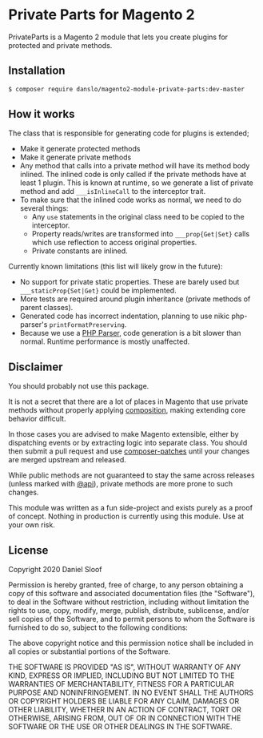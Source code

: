 # Private Parts for Magento 2

PrivateParts is a Magento 2 module that lets you create plugins for protected and private methods. 

## Installation

```bash
$ composer require danslo/magento2-module-private-parts:dev-master
```

## How it works

The class that is responsible for generating code for plugins is extended;
  - Make it generate protected methods
  - Make it generate private methods
  - Any method that calls into a private method will have its method body inlined. The inlined code is only called if the private methods have at least 1 plugin. This is known at runtime, so we generate a list of private method and add `___isInlineCall` to the interceptor trait.
  - To make sure that the inlined code works as normal, we need to do several things:
    - Any `use` statements in the original class need to be copied to the interceptor.
    - Property reads/writes are transformed into `___prop{Get|Set}` calls which use reflection to access original properties.
    - Private constants are inlined.
    
Currently known limitations (this list will likely grow in the future):
- No support for private static properties. These are barely used but `___staticProp{Set|Get}` could be implemented.
- More tests are required around plugin inheritance (private methods of parent classes).
- Generated code has incorrect indentation, planning to use nikic php-parser's `printFormatPreserving`.
- Because we use a [PHP Parser](https://github.com/nikic/PHP-Parser), code generation is a bit slower than normal. Runtime performance is mostly unaffected.
   
## Disclaimer

You should probably not use this package. 

It is not a secret that there are a lot of places in Magento that use private methods without properly applying [composition](https://en.wikipedia.org/wiki/Composite_pattern), making extending core behavior difficult.

In those cases you are advised to make Magento extensible, either by dispatching events or by extracting logic into separate class. 
You should then submit a pull request and use [composer-patches](https://github.com/cweagans/composer-patches) until your changes are merged upstream and released.

While public methods are not guaranteed to stay the same across releases (unless marked with [@api](https://devdocs.magento.com/contributor-guide/backward-compatible-development/)), private methods are more prone to such changes.

This module was written as a fun side-project and exists purely as a proof of concept. Nothing in production is currently using this module. Use at your own risk.

## License

Copyright 2020 Daniel Sloof

Permission is hereby granted, free of charge, to any person obtaining a copy of this software and associated documentation files (the "Software"), to deal in the Software without restriction, including without limitation the rights to use, copy, modify, merge, publish, distribute, sublicense, and/or sell copies of the Software, and to permit persons to whom the Software is furnished to do so, subject to the following conditions:

The above copyright notice and this permission notice shall be included in all copies or substantial portions of the Software.

THE SOFTWARE IS PROVIDED "AS IS", WITHOUT WARRANTY OF ANY KIND, EXPRESS OR IMPLIED, INCLUDING BUT NOT LIMITED TO THE WARRANTIES OF MERCHANTABILITY, FITNESS FOR A PARTICULAR PURPOSE AND NONINFRINGEMENT. IN NO EVENT SHALL THE AUTHORS OR COPYRIGHT HOLDERS BE LIABLE FOR ANY CLAIM, DAMAGES OR OTHER LIABILITY, WHETHER IN AN ACTION OF CONTRACT, TORT OR OTHERWISE, ARISING FROM, OUT OF OR IN CONNECTION WITH THE SOFTWARE OR THE USE OR OTHER DEALINGS IN THE SOFTWARE.
